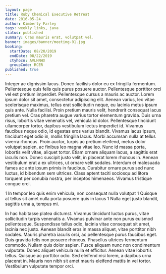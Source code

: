```yaml
---
layout: page
title: Ruby Chemical Executive Retreat
date: 2016-05-24
author: Kimberly Farley
tags: weekly links, java
status: published
summary: Cras mauris erat, volutpat vel.
banner: images/banner/meeting-01.jpg
booking:
  startDate: 08/20/2019
  endDate: 08/22/2019
  ctyhocn: AVLHNHX
  groupCode: RCER
published: true
---
```

Integer ac dignissim lacus. Donec facilisis dolor eu ex fringilla fermentum. Pellentesque quis felis quis purus posuere auctor. Pellentesque porttitor orci vel est pretium imperdiet. Pellentesque cursus a mauris ac auctor. Lorem ipsum dolor sit amet, consectetur adipiscing elit. Aenean varius, leo vitae scelerisque maximus, tellus erat sollicitudin neque, eu lacinia metus ipsum quis ante. Nulla facilisi. Proin pretium mauris velit, hendrerit consequat lacus pretium vel. Cras pharetra augue varius tortor elementum gravida. Duis urna risus, lobortis vitae venenatis vel, vehicula id dolor. Pellentesque tincidunt ullamcorper tortor, dapibus vestibulum lectus imperdiet id. Vivamus faucibus neque odio, id egestas eros varius blandit. Vivamus lacus ipsum, tincidunt eget odio in, mollis fringilla lacus. Morbi accumsan nulla at tellus viverra rhoncus.
Proin auctor, turpis ac pretium eleifend, metus dolor volutpat sapien, ac finibus leo magna vitae leo. Nunc id massa porta, lobortis velit vitae, aliquet tortor. Etiam ornare aliquam lacus, a sagittis erat iaculis non. Donec suscipit justo velit, in placerat lorem rhoncus in. Aenean vestibulum erat a ex ultrices, ut ornare velit sodales. Interdum et malesuada fames ac ante ipsum primis in faucibus. Curabitur ornare purus sed nunc luctus, id bibendum sem ultrices. Class aptent taciti sociosqu ad litora torquent per conubia nostra, per inceptos himenaeos. Vivamus tristique congue orci.

1 In tempor leo quis enim vehicula, non consequat nulla volutpat
1 Quisque at tellus sit amet nulla porta posuere quis in lacus
1 Nulla eget justo blandit, sagittis urna a, tempus mi.

In hac habitasse platea dictumst. Vivamus tincidunt luctus purus, vitae sollicitudin turpis venenatis a. Vivamus pulvinar ante non purus euismod pellentesque. Suspendisse tellus odio, lacinia vitae consequat sit amet, lacinia nec justo. Aenean blandit eros in massa aliquet, vitae porttitor nibh sodales. Mauris pharetra iaculis orci, ac pellentesque purus faucibus eget. Duis gravida felis non posuere rhoncus. Phasellus ultrices fermentum commodo. Nullam quis dolor sapien. Fusce aliquam nunc non condimentum vulputate. Donec aliquet vehicula nulla et efficitur. Aenean vitae lobortis tellus. Quisque ac porttitor odio. Sed eleifend nisi lorem, a dapibus urna placerat in. Mauris non nibh sit amet mauris eleifend mattis in vel tortor. Vestibulum vulputate tempor orci.
